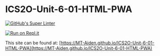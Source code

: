 # ICS2O-Unit-6-01-HTML-PWA

[![GitHub's Super Linter](https://github.com/MT-Aiden/ICS2O-Unit-6-01-HTML-PWA/workflows/GitHub's%20Super%20Linter/badge.svg)](https://github.com/MT-Aiden/ICS2O-Unit-6-01-HTML-PWA/actions)

[![Run on Repl.it](https://repl.it/badge/github/MT-Aiden/ICS2O-Unit-6-01-HTML-PWA)](https://repl.it/github/MT-Aiden/ICS2O-Unit-6-01-HTML-PWA)

This site can be found at: [https://MT-Aiden.github.io/ICS2O-Unit-6-01-HTML-PWA](https://MT-Aiden.github.io/ICS2O-Unit-6-01-HTML-PWA)
